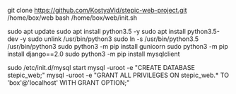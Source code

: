 git clone https://github.com/KostyaVid/stepic-web-project.git /home/box/web
bash /home/box/web/init.sh

sudo apt update
sudo apt install python3.5 -y
sudo apt install python3.5-dev -y
sudo unlink /usr/bin/python3
sudo ln -s /usr/bin/python3.5 /usr/bin/python3
sudo python3 -m pip install gunicorn
sudo python3 -m pip install django==2.0
sudo python3 -m pip install mysqlclient

sudo /etc/init.d/mysql start
mysql -uroot -e "CREATE DATABASE stepic_web;"
mysql -uroot -e "GRANT ALL PRIVILEGES ON stepic_web.* TO 'box'@'localhost' WITH GRANT OPTION;"